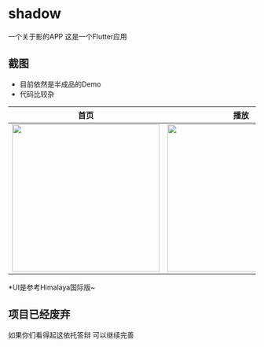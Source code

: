 # shadow
一个关于影的APP  这是一个Flutter应用

## 截图
- 目前依然是半成品的Demo
- 代码比较杂

| 首页 | 播放 | 缓存 | 用户 |
|--|--|--|--|
| <img src='https://cdn.staticaly.com/gh/imiaoyu/image-hosting@master/20230214/Screenshot_20230214-154310.3g5e9desz2w0.webp' width='300'/>  | <img src='https://cdn.staticaly.com/gh/imiaoyu/image-hosting@master/20230214/Screenshot_20230214-155000.3vfpm0yg4vq0.webp' width='300'/>  | <img src='https://cdn.staticaly.com/gh/imiaoyu/image-hosting@master/20230214/Screenshot_20230214-154327.2m9z0231t240.webp' width='300'/>  | <img src='https://cdn.staticaly.com/gh/imiaoyu/image-hosting@master/20230214/Screenshot_20230214-154331.6le3n9mr5rg0.webp' width='300'/> |

*UI是参考Himalaya国际版~

## 项目已经废弃
如果你们看得起这依托答辩
可以继续完善
